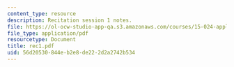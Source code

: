 ```yaml
---
content_type: resource
description: Recitation session 1 notes.
file: https://ol-ocw-studio-app-qa.s3.amazonaws.com/courses/15-024-applied-economics-for-managers-summer-2004/56d20530844eb2e8de222d2a2742b534_rec1.pdf
file_type: application/pdf
resourcetype: Document
title: rec1.pdf
uid: 56d20530-844e-b2e8-de22-2d2a2742b534
---
```

